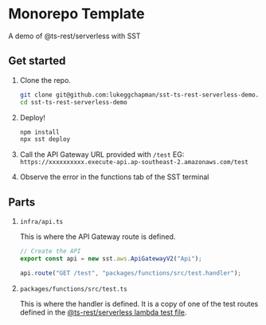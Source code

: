 # Monorepo Template

A demo of @ts-rest/serverless with SST

## Get started

1. Clone the repo.

   ```bash
   git clone git@github.com:lukeggchapman/sst-ts-rest-serverless-demo.git
   cd sst-ts-rest-serverless-demo
   ```

2. Deploy!

   ```bash
   npm install
   npx sst deploy
   ```

3. Call the API Gateway URL provided with `/test` EG: `https://xxxxxxxxxx.execute-api.ap-southeast-2.amazonaws.com/test`

4. Observe the error in the functions tab of the SST terminal

## Parts

1. `infra/api.ts`

   This is where the API Gateway route is defined.

   ```ts
   // Create the API
   export const api = new sst.aws.ApiGatewayV2("Api");
   
   api.route("GET /test", "packages/functions/src/test.handler");
   ```

2. `packages/functions/src/test.ts`

   This is where the handler is defined. It is a copy of one of the test routes defined in the [@ts-rest/serverless lambda test file](https://github.com/ts-rest/ts-rest/blob/main/libs/ts-rest/serverless/src/lib/handlers/ts-rest-lambda.spec.ts).

